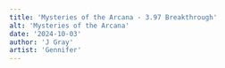 ```yaml
---
title: 'Mysteries of the Arcana - 3.97 Breakthrough'
alt: 'Mysteries of the Arcana'
date: '2024-10-03'
author: 'J Gray'
artist: 'Gennifer'
---
```


